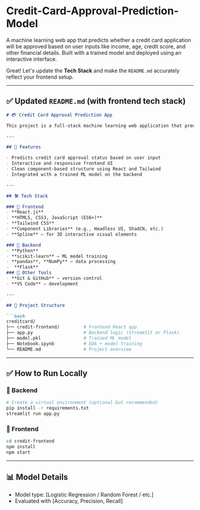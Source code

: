 # Credit-Card-Approval-Prediction-Model
A machine learning web app that predicts whether a credit card application will be approved based on user inputs like income, age, credit score, and other financial details. Built with a trained model and deployed using an interactive interface.



Great! Let's update the **Tech Stack** and make the `README.md` accurately reflect your frontend setup.

---

## ✅ Updated `README.md` (with frontend tech stack)

````markdown
# 💳 Credit Card Approval Prediction App

This project is a full-stack machine learning web application that predicts whether a user's credit card application will be approved based on their input data. It showcases how predictive models can be integrated into modern, responsive user interfaces.

---

## 🚀 Features

- Predicts credit card approval status based on user input
- Interactive and responsive frontend UI
- Clean component-based structure using React and Tailwind
- Integrated with a trained ML model on the backend

---

## 🛠️ Tech Stack

### 🔹 Frontend
- **React.js**
- **HTML5, CSS3, JavaScript (ES6+)**
- **Tailwind CSS**
- **Component Libraries** (e.g., Headless UI, ShadCN, etc.)
- **Spline** – for 3D interactive visual elements

### 🔹 Backend
- **Python**
- **scikit-learn** – ML model training
- **pandas**, **NumPy** – data processing
-  **Flask** 
### 🔹 Other Tools
- **Git & GitHub** – version control
- **VS Code** – development

---

## 📁 Project Structure

```bash
creditcard/
├── credit-frontend/         # Frontend React app
├── app.py                   # Backend logic (Streamlit or Flask)
├── model.pkl                # Trained ML model
├── Notebook.ipynb           # EDA + model training
└── README.md                # Project overview
````

---

## ✅ How to Run Locally

### 🔹 Backend

```bash
# Create a virtual environment (optional but recommended)
pip install -r requirements.txt
streamlit run app.py
```

### 🔹 Frontend

```bash
cd credit-frontend
npm install
npm start
```

---

## 📊 Model Details


* Model type: \[Logistic Regression / Random Forest / etc.]
* Evaluated with \[Accuracy, Precision, Recall]






